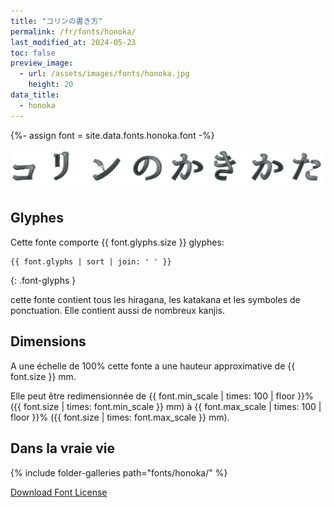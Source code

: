 ```yaml
---
title: "コリンの書き方"
permalink: /fr/fonts/honoka/
last_modified_at: 2024-05-23
toc: false
preview_image:
  - url: /assets/images/fonts/honoka.jpg
    height: 20
data_title:
  - honoka
---
```


{%- assign font = site.data.fonts.honoka.font -%}

![Honoka](/assets/images/fonts/honoka.jpg)

## Glyphes

Cette fonte comporte  {{ font.glyphs.size }} glyphes:

```
{{ font.glyphs | sort | join: ' ' }}
```
{: .font-glyphs }

cette  fonte  contient tous  les  hiragana, les katakana et les symboles  de ponctuation. Elle contient aussi de nombreux kanjis.
## Dimensions

A une échelle de  100% cette fonte a une hauteur approximative de  {{ font.size }} mm. 

Elle peut être redimensionnée  de {{ font.min_scale | times: 100 | floor }}% ({{ font.size | times: font.min_scale }} mm)
à {{ font.max_scale | times: 100 | floor }}% ({{ font.size | times: font.max_scale }} mm).



## Dans la vraie vie


{% include folder-galleries path="fonts/honoka/" %}



[Download Font License](https://github.com/inkstitch/inkstitch/tree/main/fonts/honoka/LICENSE)
